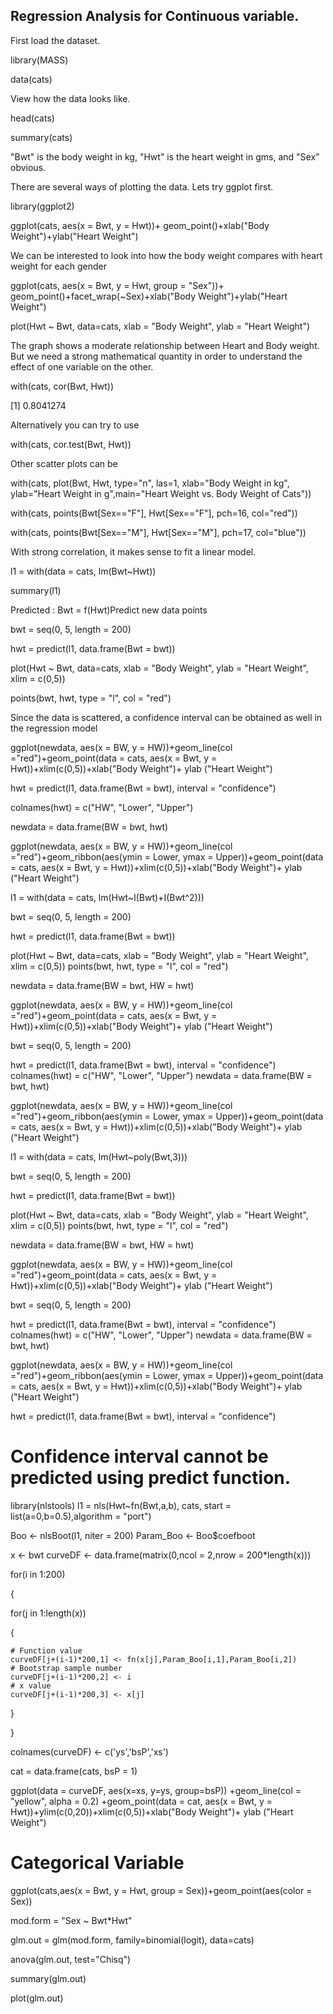 ## Regression Analysis for Continuous variable.


 

First load the dataset. 

library(MASS)

data(cats)

View how the data looks like. 

head(cats)

summary(cats)

"Bwt" is the body weight in kg, "Hwt" is the heart weight in gms, and "Sex” obvious. 


There are several ways of plotting the data. Lets try ggplot first. 

library(ggplot2)

ggplot(cats, aes(x = Bwt, y = Hwt))+ geom_point()+xlab("Body Weight")+ylab("Heart Weight")

We can be interested to look into how the body weight compares with heart weight for each gender

ggplot(cats, aes(x = Bwt, y = Hwt, group = "Sex"))+ geom_point()+facet_wrap(~Sex)+xlab("Body Weight")+ylab("Heart Weight")

plot(Hwt ~ Bwt, data=cats, xlab = "Body Weight", ylab = "Heart Weight")

The graph shows a moderate relationship between Heart and Body weight. But we need a strong mathematical quantity in order to understand the effect of one variable on the other. 

with(cats, cor(Bwt, Hwt))

[1] 0.8041274

Alternatively you can try to use

with(cats, cor.test(Bwt, Hwt))

Other scatter plots can be 

with(cats, plot(Bwt, Hwt, type="n", las=1, xlab="Body Weight in kg", ylab="Heart Weight in g",main="Heart Weight vs. Body Weight of Cats"))

with(cats, points(Bwt[Sex=="F"], Hwt[Sex=="F"], pch=16, col="red"))

with(cats, points(Bwt[Sex=="M"], Hwt[Sex=="M"], pch=17, col="blue"))


With strong correlation, it makes sense to fit a linear model. 

l1 = with(data = cats, lm(Bwt~Hwt))

summary(l1)

Predicted : Bwt = f(Hwt)Predict new data points 


bwt = seq(0, 5, length = 200)

hwt = predict(l1, data.frame(Bwt = bwt))

plot(Hwt ~ Bwt, data=cats, xlab = "Body Weight", ylab = "Heart Weight", xlim = c(0,5))

points(bwt, hwt, type = "l", col = "red")

Since the data is scattered, a confidence interval can be obtained as well in the regression model

ggplot(newdata, aes(x = BW, y = HW))+geom_line(col ="red")+geom_point(data = cats, aes(x = Bwt, y = Hwt))+xlim(c(0,5))+xlab("Body Weight")+ ylab ("Heart Weight")


hwt = predict(l1, data.frame(Bwt = bwt), interval = "confidence")

colnames(hwt) = c("HW", "Lower", "Upper")

newdata = data.frame(BW = bwt, hwt)

ggplot(newdata, aes(x = BW, y = HW))+geom_line(col ="red")+geom_ribbon(aes(ymin = Lower, ymax = Upper))+geom_point(data = cats, aes(x = Bwt, y = Hwt))+xlim(c(0,5))+xlab("Body Weight")+ ylab ("Heart Weight")

l1 = with(data = cats, lm(Hwt~I(Bwt)+I(Bwt^2)))

bwt = seq(0, 5, length = 200)

hwt = predict(l1, data.frame(Bwt = bwt))

plot(Hwt ~ Bwt, data=cats, xlab = "Body Weight", ylab = "Heart Weight", xlim = c(0,5))
points(bwt, hwt, type = "l", col = "red")

newdata = data.frame(BW = bwt, HW = hwt)

ggplot(newdata, aes(x = BW, y = HW))+geom_line(col ="red")+geom_point(data = cats, aes(x = Bwt, y = Hwt))+xlim(c(0,5))+xlab("Body Weight")+ ylab ("Heart Weight")

bwt = seq(0, 5, length = 200)

hwt = predict(l1, data.frame(Bwt = bwt), interval = "confidence")
colnames(hwt) = c("HW", "Lower", "Upper")
newdata = data.frame(BW = bwt, hwt)

ggplot(newdata, aes(x = BW, y = HW))+geom_line(col ="red")+geom_ribbon(aes(ymin = Lower, ymax = Upper))+geom_point(data = cats, aes(x = Bwt, y = Hwt))+xlim(c(0,5))+xlab("Body Weight")+ ylab ("Heart Weight")


l1 = with(data = cats, lm(Hwt~poly(Bwt,3)))

bwt = seq(0, 5, length = 200)

hwt = predict(l1, data.frame(Bwt = bwt))

plot(Hwt ~ Bwt, data=cats, xlab = "Body Weight", ylab = "Heart Weight", xlim = c(0,5))
points(bwt, hwt, type = "l", col = "red")

newdata = data.frame(BW = bwt, HW = hwt)

ggplot(newdata, aes(x = BW, y = HW))+geom_line(col ="red")+geom_point(data = cats, aes(x = Bwt, y = Hwt))+xlim(c(0,5))+xlab("Body Weight")+ ylab ("Heart Weight")

bwt = seq(0, 5, length = 200)

hwt = predict(l1, data.frame(Bwt = bwt), interval = "confidence")
colnames(hwt) = c("HW", "Lower", "Upper")
newdata = data.frame(BW = bwt, hwt)

ggplot(newdata, aes(x = BW, y = HW))+geom_line(col ="red")+geom_ribbon(aes(ymin = Lower, ymax = Upper))+geom_point(data = cats, aes(x = Bwt, y = Hwt))+xlim(c(0,5))+xlab("Body Weight")+ ylab ("Heart Weight")

hwt = predict(l1, data.frame(Bwt = bwt), interval = "confidence")

# Confidence interval cannot be predicted using predict function.


library(nlstools)
l1 = nls(Hwt~fn(Bwt,a,b), cats, start = list(a=0,b=0.5),algorithm = "port")

Boo <- nlsBoot(l1, niter = 200)
Param_Boo <- Boo$coefboot


x <- bwt
curveDF <- data.frame(matrix(0,ncol = 2,nrow = 200*length(x)))

for(i in 1:200)

{

  for(j in 1:length(x))
  
  {
    
    # Function value
    curveDF[j+(i-1)*200,1] <- fn(x[j],Param_Boo[i,1],Param_Boo[i,2])
    # Bootstrap sample number
    curveDF[j+(i-1)*200,2] <- i
    # x value
    curveDF[j+(i-1)*200,3] <- x[j]
    
  }
  
}

colnames(curveDF) <- c('ys','bsP','xs')

cat = data.frame(cats, bsP = 1)

ggplot(data = curveDF, aes(x=xs, y=ys, group=bsP)) +geom_line(col = "yellow", alpha = 0.2) +geom_point(data = cat, aes(x = Bwt, y = Hwt))+ylim(c(0,20))+xlim(c(0,5))+xlab("Body Weight")+ ylab ("Heart Weight")



# Categorical Variable


ggplot(cats,aes(x = Bwt, y = Hwt, group = Sex))+geom_point(aes(color = Sex))

mod.form = "Sex ~ Bwt*Hwt"    

glm.out = glm(mod.form, family=binomial(logit), data=cats)

anova(glm.out, test="Chisq")

summary(glm.out)

plot(glm.out)




















